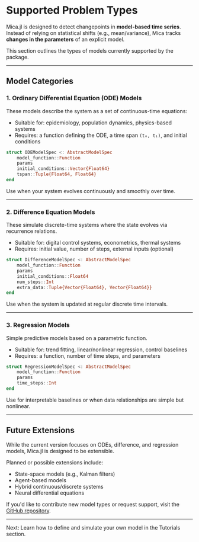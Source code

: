 # Supported Problem Types

Mica.jl is designed to detect changepoints in **model-based time series**. Instead of relying on statistical shifts (e.g., mean/variance), Mica tracks **changes in the parameters** of an explicit model.

This section outlines the types of models currently supported by the package.

---

## Model Categories

### 1. **Ordinary Differential Equation (ODE) Models**

These models describe the system as a set of continuous-time equations:

* Suitable for: epidemiology, population dynamics, physics-based systems
* Requires: a function defining the ODE, a time span `(t₀, t₁)`, and initial conditions

```julia
struct ODEModelSpec <: AbstractModelSpec
    model_function::Function
    params
    initial_conditions::Vector{Float64}
    tspan::Tuple{Float64, Float64}
end
```

Use when your system evolves continuously and smoothly over time.

---

### 2. **Difference Equation Models**

These simulate discrete-time systems where the state evolves via recurrence relations.

* Suitable for: digital control systems, econometrics, thermal systems
* Requires: initial value, number of steps, external inputs (optional)

```julia
struct DifferenceModelSpec <: AbstractModelSpec
    model_function::Function
    params
    initial_conditions::Float64
    num_steps::Int
    extra_data::Tuple{Vector{Float64}, Vector{Float64}}
end
```

Use when the system is updated at regular discrete time intervals.

---

### 3. **Regression Models**

Simple predictive models based on a parametric function.

* Suitable for: trend fitting, linear/nonlinear regression, control baselines
* Requires: a function, number of time steps, and parameters

```julia
struct RegressionModelSpec <: AbstractModelSpec
    model_function::Function
    params
    time_steps::Int
end
```

Use for interpretable baselines or when data relationships are simple but nonlinear.

---

## Future Extensions

While the current version focuses on ODEs, difference, and regression models, Mica.jl is designed to be extensible.

Planned or possible extensions include:

* State-space models (e.g., Kalman filters)
* Agent-based models
* Hybrid continuous/discrete systems
* Neural differential equations

If you'd like to contribute new model types or request support, visit the [GitHub repository](https://github.com/mehdilotfi7/Mica.jl).

---

Next: Learn how to define and simulate your own model in the Tutorials section.
